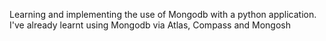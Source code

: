 Learning and implementing the use of Mongodb with a python application. I've already learnt using Mongodb via Atlas, Compass and Mongosh

